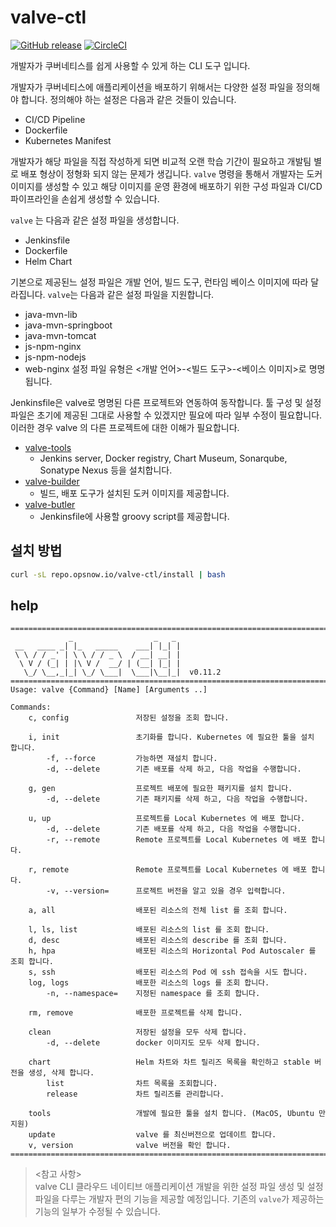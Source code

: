 # valve-ctl

[![GitHub release](https://img.shields.io/github/release/opsnow-tools/valve-ctl.svg)](https://github.com/opsnow-tools/valve-ctl/releases)
[![CircleCI](https://circleci.com/gh/opsnow-tools/valve-ctl.svg?style=svg)](https://circleci.com/gh/opsnow-tools/valve-ctl)

개발자가 쿠버네티스를 쉽게 사용할 수 있게 하는 CLI 도구 입니다.

개발자가 쿠버네티스에 애플리케이션을 배포하기 위해서는 다양한 설정 파일을 정의해야 합니다.
정의해야 하는 설정은 다음과 같은 것들이 있습니다.
* CI/CD Pipeline
* Dockerfile
* Kubernetes Manifest 

개발자가 해당 파일을 직접 작성하게 되면 비교적 오랜 학습 기간이 필요하고 개발팀 별로 배포 형상이 정형화 되지 않는 문제가 생깁니다. `valve` 명령을 통해서 개발자는 도커 이미지를 생성할 수 있고 해당 이미지를 운영 환경에 배포하기 위한 구성 파일과 CI/CD 파이프라인을 손쉽게 생성할 수 있습니다. 

`valve` 는 다음과 같은 설정 파일을 생성합니다.
* Jenkinsfile
* Dockerfile
* Helm Chart

기본으로 제공된느 설정 파일은 개발 언어, 빌드 도구, 런타임 베이스 이미지에 따라 달라집니다.
`valve`는 다음과 같은 설정 파일을 지원합니다.
* java-mvn-lib
* java-mvn-springboot
* java-mvn-tomcat
* js-npm-nginx
* js-npm-nodejs
* web-nginx
설정 파일 유형은 <개발 언어>-<빌드 도구>-<베이스 이미지>로 명명됩니다.

Jenkinsfile은 valve로 명명된 다른 프로젝트와 연동하여 동작합니다.
툴 구성 및 설정 파일은 초기에 제공된 그대로 사용할 수 있겠지만 필요에 따라 일부 수정이 필요합니다. 이러한 경우 valve 의 다른 프로젝트에 대한 이해가 필요합니다.
* [valve-tools](https://github.com/opsnow-tools/valve-tools)
  * Jenkins server, Docker registry, Chart Museum, Sonarqube, Sonatype Nexus 등을 설치합니다.
* [valve-builder](https://github.com/opsnow-tools/valve-builder)
  * 빌드, 배포 도구가 설치된 도커 이미지를 제공합니다.
* [valve-butler](https://github.com/opsnow-tools/valve-butler)
  * Jenkinsfile에 사용할 groovy script를 제공합니다.

## 설치 방법
```bash
curl -sL repo.opsnow.io/valve-ctl/install | bash
```

## help

```text
================================================================================
             _                  _   _
 __   ____ _| |_   _____    ___| |_| |
 \ \ / / _' | \ \ / / _ \  / __| __| |
  \ V / (_| | |\ V /  __/ | (__| |_| |
   \_/ \__,_|_| \_/ \___|  \___|\__|_|  v0.11.2
================================================================================
Usage: valve {Command} [Name] [Arguments ..]

Commands:
    c, config               저장된 설정을 조회 합니다.

    i, init                 초기화를 합니다. Kubernetes 에 필요한 툴을 설치 합니다.
        -f, --force         가능하면 재설치 합니다.
        -d, --delete        기존 배포를 삭제 하고, 다음 작업을 수행합니다.

    g, gen                  프로젝트 배포에 필요한 패키지를 설치 합니다.
        -d, --delete        기존 패키지를 삭제 하고, 다음 작업을 수행합니다.

    u, up                   프로젝트를 Local Kubernetes 에 배포 합니다.
        -d, --delete        기존 배포를 삭제 하고, 다음 작업을 수행합니다.
        -r, --remote        Remote 프로젝트를 Local Kubernetes 에 배포 합니다.

    r, remote               Remote 프로젝트를 Local Kubernetes 에 배포 합니다.
        -v, --version=      프로젝트 버전을 알고 있을 경우 입력합니다.

    a, all                  배포된 리소스의 전체 list 를 조회 합니다.

    l, ls, list             배포된 리소스의 list 를 조회 합니다.
    d, desc                 배포된 리소스의 describe 를 조회 합니다.
    h, hpa                  배포된 리소스의 Horizontal Pod Autoscaler 를 조회 합니다.
    s, ssh                  배포된 리소스의 Pod 에 ssh 접속을 시도 합니다.
    log, logs               배포한 리소스의 logs 를 조회 합니다.
        -n, --namespace=    지정된 namespace 를 조회 합니다.

    rm, remove              배포한 프로젝트를 삭제 합니다.

    clean                   저장된 설정을 모두 삭제 합니다.
        -d, --delete        docker 이미지도 모두 삭제 합니다.

    chart                   Helm 차트와 차트 릴리즈 목록을 확인하고 stable 버전을 생성, 삭제 합니다.
        list                차트 목록을 조회합니다.
        release             차트 릴리즈를 관리합니다.

    tools                   개발에 필요한 툴을 설치 합니다. (MacOS, Ubuntu 만 지원)
    update                  valve 를 최신버전으로 업데이트 합니다.
    v, version              valve 버전을 확인 합니다.
================================================================================
```

> <참고 사항><br/> valve CLI 클라우드 네이티브 애플리케이션 개발을 위한 설정 파일 생성 및 설정 파일을 다루는 개발자 편의 기능을 제공할 예정입니다. 기존의 `valve`가 제공하는 기능의 일부가 수정될 수 있습니다.
